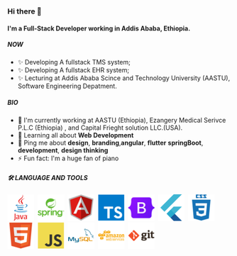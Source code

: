 ### Hi there 👋

#### I'm a Full-Stack Developer working in Addis Ababa, Ethiopia.

##### NOW

- ✨ Developing A fullstack TMS system;
- ✨ Developing A fullstack EHR system;
- ✨ Lecturing at Addis Ababa Scince and Technology University (AASTU), Software Engineering Depatment.


##### BIO

- 🏢 I'm currently working at AASTU (Ethiopia), Ezangery Medical Serivce P.L.C (Ethiopia) , and Capital Frieght solution LLC.(USA).
- 🌱 Learning all about **Web Development**
- 💬 Ping me about **design**, **branding**,**angular**, **flutter** **springBoot**, **development**, **design thinking**
- ⚡️ Fun fact: I'm a huge fan of piano


##### :hammer_and_wrench: LANGUAGE AND TOOLS

<div>
  <img src="https://github.com/devicons/devicon/blob/master/icons/java/java-original-wordmark.svg" title="Java" alt="Java" width="60" height="60"/>&nbsp;
  <img src="https://github.com/devicons/devicon/blob/master/icons/spring/spring-original-wordmark.svg" title="Spring" alt="Spring" width="60" height="60"/>&nbsp;
  <img src="https://github.com/devicons/devicon/blob/master/icons/angularjs/angularjs-original.svg" title="Angular" alt="Angular" width="60" height="60"/>&nbsp;
  <img src="https://github.com/devicons/devicon/blob/master/icons/typescript/typescript-original.svg" title="Typescript" alt="Typescript" width="60" height="60"/>&nbsp;
  <img src="https://github.com/devicons/devicon/blob/master/icons/bootstrap/bootstrap-original.svg" title="Bootstrap" alt="Bootstrap" width="60" height="60"/>&nbsp;
  <img src="https://github.com/devicons/devicon/blob/master/icons/flutter/flutter-original.svg" title="Flutter" alt="Flutter" width="60" height="60"/>&nbsp;
  <img src="https://github.com/devicons/devicon/blob/master/icons/css3/css3-plain-wordmark.svg"  title="CSS3" alt="CSS" width="60" height="60"/>&nbsp;
  <img src="https://github.com/devicons/devicon/blob/master/icons/html5/html5-original.svg" title="HTML5" alt="HTML" width="60" height="60"/>&nbsp;
  <img src="https://github.com/devicons/devicon/blob/master/icons/javascript/javascript-original.svg" title="JavaScript" alt="JavaScript" width="60" height="60"/>&nbsp;
  <img src="https://github.com/devicons/devicon/blob/master/icons/mysql/mysql-original-wordmark.svg" title="MySQL"  alt="MySQL" width="60" height="60"/>&nbsp;
  <img src="https://github.com/devicons/devicon/blob/master/icons/amazonwebservices/amazonwebservices-plain-wordmark.svg" title="AWS" alt="AWS" width="60" height="60"/>&nbsp;
  <img src="https://github.com/devicons/devicon/blob/master/icons/git/git-original-wordmark.svg" title="Git" **alt="Git" width="60" height="60"/>
</div>
